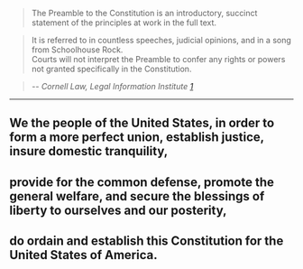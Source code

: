 > The Preamble to the Constitution is an introductory, succinct statement of the principles at work in the full text.   

> It is referred to in countless speeches, judicial opinions, and in a song from Schoolhouse Rock.  
> Courts will not interpret the Preamble to confer any rights or powers not granted specifically in the Constitution. 

>  -- <cite>Cornell Law, Legal  Information Institute [1]</cite>

[1]:https://www.law.cornell.edu/constitution/preamble
___

## We the people of the United States, in order to form a more perfect union, establish justice, insure domestic tranquility, 
## provide for the common defense, promote the general welfare, and secure the blessings of liberty to ourselves and our posterity, 
## do ordain and establish this Constitution for the United States of America.
